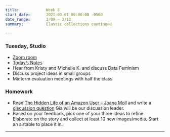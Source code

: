 ```yaml
---
title:            Week 8
start_date:       2021-03-01 00:00:00 -0500
date_range:       3/09 – 3/12
summary:          Elastic collections continued

---
```


### Tuesday, Studio
- [Zoom room](https://newschool.zoom.us/my/nikafisher)
- [Today&rsquo;s Notes](https://paper.dropbox.com/doc/Critique-2-Stories-as-Networks--BGFbB5LTuWPgazGE3USqZcs0AQ-XM5sRyPEo3vLpAHhhRFPe)
- Hear from Kristy and Michelle K. and discuss Data Feminism
- Discuss project ideas in small groups
- Midterm evaluation meetings with half the class

### Homework
- Read [The Hidden Life of an Amazon User – Joana Moll](https://branch.climateaction.tech/2020/09/25/the-hidden-life-of-an-amazon-user/) and write a [discussion question](https://paper.dropbox.com/doc/Parsons-Core-Interaction-S21-Reading-Reflections--BGFxSujZERHAyltTjrINE8N0AQ-WRC1vWjkMj6DPWDHQKuTU) Gia will be our discussion leader.
- Based on your feedback, pick one of your three ideas to refine. Elaborate on the story and collect at least 10 new images/media. Start an airtable to place it in.

---
